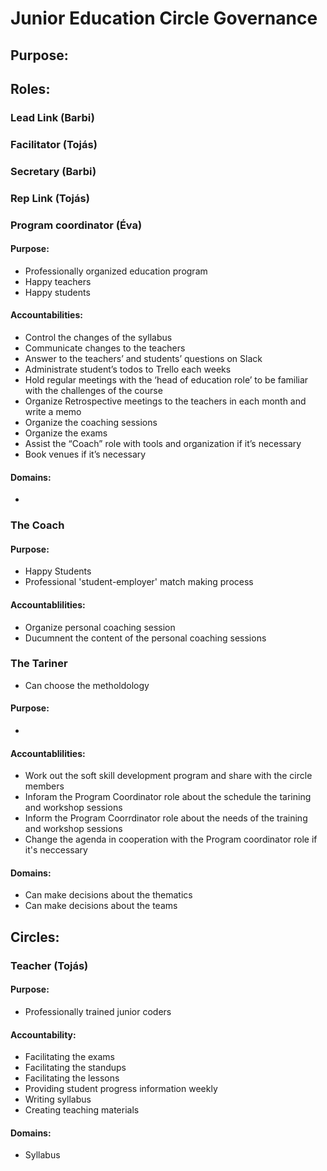 # Junior Education Circle Governance

## Purpose:

## Roles:

### Lead Link (Barbi)
### Facilitator (Tojás)
### Secretary (Barbi)
### Rep Link (Tojás)

### Program coordinator (Éva)

#### Purpose: 
- Professionally organized education program
- Happy teachers
- Happy students

#### Accountabilities:

- Control the changes of the syllabus
- Communicate changes to the teachers
- Answer to the teachers’ and students’ questions on Slack
- Administrate student’s todos to Trello each weeks
- Hold regular meetings with the ‘head of education role’ to be familiar with the challenges of the course
- Organize Retrospective meetings to the teachers in each month and write a memo
- Organize the coaching sessions
- Organize the exams
- Assist the “Coach” role with tools and organization if it’s necessary
- Book venues if it’s necessary

#### Domains: 
- 

### The Coach

#### Purpose:
- Happy Students
-  Professional 'student-employer' match making process

#### Accountablilities:
- Organize personal coaching session
- Ducumnent the content of the personal coaching sessions

### The Tariner
- Can choose the metholdology

#### Purpose:
- 

#### Accountablilities:

- Work out the soft skill development program and share with the circle members
- Inforam the Program Coordinator role about the schedule the tarining and workshop sessions
- Inform the Program Coorrdinator role about the needs of the training and workshop sessions
- Change the agenda in cooperation with the Program coordinator role if it's neccessary 

#### Domains:
- Can make decisions about the thematics
- Can make decisions about the teams


## Circles:
### Teacher (Tojás)

#### Purpose:
- Professionally trained junior coders

#### Accountability:
- Facilitating the exams
- Facilitating the standups
- Facilitating the lessons
- Providing student progress information weekly
- Writing syllabus
- Creating teaching materials

#### Domains:
- Syllabus 

